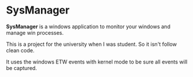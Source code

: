 # SysManager

**SysManager** is a windows application to monitor your windows and manage win processes.

This is a project for the university when I was student. So it isn't follow clean code.

It uses the windows ETW events with kernel mode to be sure all events will be captured.
